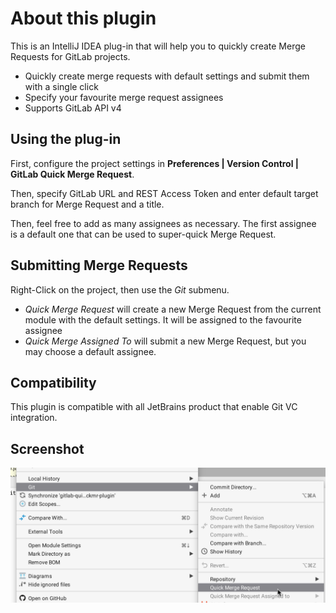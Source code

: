 About this plugin
=================

This is an IntelliJ IDEA plug-in that will help you to quickly
create Merge Requests for GitLab projects.

* Quickly create merge requests with default settings and submit them with a single click
* Specify your favourite merge request assignees
* Supports GitLab API v4

Using the plug-in
-----------------

First, configure the project settings in
**Preferences | Version Control | GitLab Quick Merge Request**.

Then, specify GitLab URL and REST Access Token and enter
default target branch for Merge Request and a title.

Then, feel free to add as many assignees as necessary. The first
assignee is a default one that can be used to super-quick
Merge Request.

Submitting Merge Requests
-------------------------
Right-Click on the project, then use the *Git* submenu.

* *Quick Merge Request* will create a new Merge Request
from the current module with the default settings. It will be assigned
to the favourite assignee
* *Quick Merge Assigned To* will submit a new Merge Request,
but you may choose a default assignee.


Compatibility
-------------

This plugin is compatible with all JetBrains product that enable
Git VC integration.

Screenshot
----------
![Screenshot of submenu](./screenshot.png)
